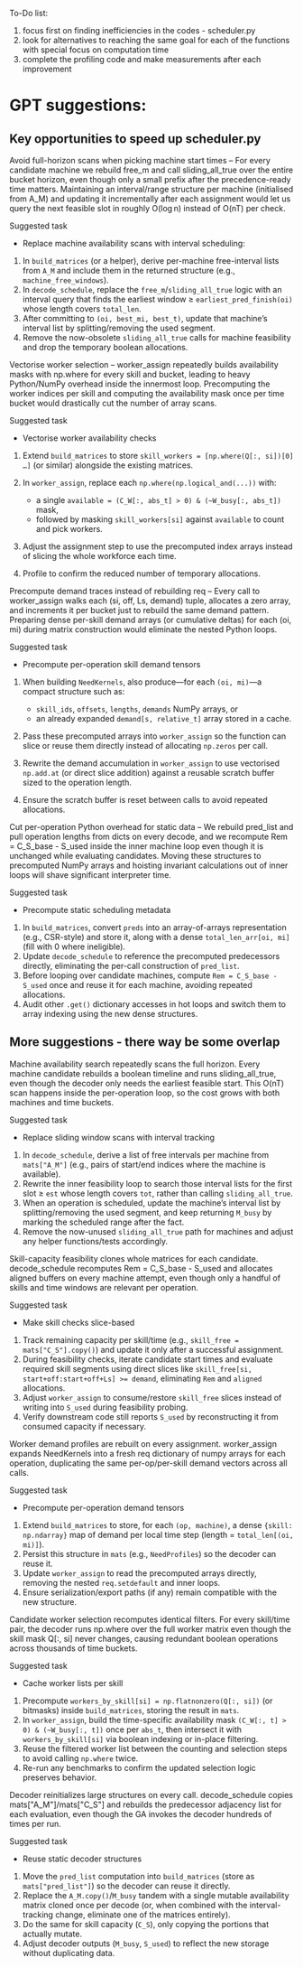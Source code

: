 To-Do list:
1. focus first on finding inefficiencies in the codes - scheduler.py
2. look for alternatives to reaching the same goal for each of the functions with special focus on computation time
3. complete the profiling code and make measurements after each improvement

# GPT suggestions:
## Key opportunities to speed up scheduler.py
Avoid full-horizon scans when picking machine start times – For every candidate machine we rebuild free_m and call sliding_all_true over the entire bucket horizon, even though only a small prefix after the precedence-ready time matters. Maintaining an interval/range structure per machine (initialised from A_M) and updating it incrementally after each assignment would let us query the next feasible slot in roughly O(log n) instead of O(nT) per check.

Suggested task
* Replace machine availability scans with interval scheduling:
1. In `build_matrices` (or a helper), derive per-machine free-interval lists from `A_M` and include them in the returned structure (e.g., `machine_free_windows`).
2. In `decode_schedule`, replace the `free_m`/`sliding_all_true` logic with an interval query that finds the earliest window ≥ `earliest_pred_finish(oi)` whose length covers `total_len`.
3. After committing to `(oi, best_mi, best_t)`, update that machine’s interval list by splitting/removing the used segment.
4. Remove the now-obsolete `sliding_all_true` calls for machine feasibility and drop the temporary boolean allocations.

Vectorise worker selection – worker_assign repeatedly builds availability masks with np.where for every skill and bucket, leading to heavy Python/NumPy overhead inside the innermost loop. Precomputing the worker indices per skill and computing the availability mask once per time bucket would drastically cut the number of array scans.

Suggested task
* Vectorise worker availability checks
1. Extend `build_matrices` to store `skill_workers = [np.where(Q[:, si])[0] …]` (or similar) alongside the existing matrices.
2. In `worker_assign`, replace each `np.where(np.logical_and(...))` with:

   * a single `available = (C_W[:, abs_t] > 0) & (~W_busy[:, abs_t])` mask,
   * followed by masking `skill_workers[si]` against `available` to count and pick workers.
3. Adjust the assignment step to use the precomputed index arrays instead of slicing the whole workforce each time.
4. Profile to confirm the reduced number of temporary allocations.

Precompute demand traces instead of rebuilding req – Every call to worker_assign walks each (si, off, Ls, demand) tuple, allocates a zero array, and increments it per bucket just to rebuild the same demand pattern. Preparing dense per-skill demand arrays (or cumulative deltas) for each (oi, mi) during matrix construction would eliminate the nested Python loops.

Suggested task
* Precompute per-operation skill demand tensors
1. When building `NeedKernels`, also produce—for each `(oi, mi)`—a compact structure such as:

   * `skill_ids`, `offsets`, `lengths`, `demands` NumPy arrays, or
   * an already expanded `demand[s, relative_t]` array stored in a cache.
2. Pass these precomputed arrays into `worker_assign` so the function can slice or reuse them directly instead of allocating `np.zeros` per call.
3. Rewrite the demand accumulation in `worker_assign` to use vectorised `np.add.at` (or direct slice addition) against a reusable scratch buffer sized to the operation length.
4. Ensure the scratch buffer is reset between calls to avoid repeated allocations.

Cut per-operation Python overhead for static data – We rebuild pred_list and pull operation lengths from dicts on every decode, and we recompute Rem = C_S_base - S_used inside the inner machine loop even though it is unchanged while evaluating candidates. Moving these structures to precomputed NumPy arrays and hoisting invariant calculations out of inner loops will shave significant interpreter time.

Suggested task
* Precompute static scheduling metadata
1. In `build_matrices`, convert `preds` into an array-of-arrays representation (e.g., CSR-style) and store it, along with a dense `total_len_arr[oi, mi]` (fill with 0 where ineligible).
2. Update `decode_schedule` to reference the precomputed predecessors directly, eliminating the per-call construction of `pred_list`.
3. Before looping over candidate machines, compute `Rem = C_S_base - S_used` once and reuse it for each machine, avoiding repeated allocations.
4. Audit other `.get()` dictionary accesses in hot loops and switch them to array indexing using the new dense structures.



## More suggestions - there way be some overlap
Machine availability search repeatedly scans the full horizon.
Every machine candidate rebuilds a boolean timeline and runs sliding_all_true, even though the decoder only needs the earliest feasible start. This O(nT) scan happens inside the per-operation loop, so the cost grows with both machines and time buckets.

Suggested task
* Replace sliding window scans with interval tracking
1. In `decode_schedule`, derive a list of free intervals per machine from `mats["A_M"]` (e.g., pairs of start/end indices where the machine is available).
2. Rewrite the inner feasibility loop to search those interval lists for the first slot ≥ `est` whose length covers `tot`, rather than calling `sliding_all_true`.
3. When an operation is scheduled, update the machine’s interval list by splitting/removing the used segment, and keep returning `M_busy` by marking the scheduled range after the fact.
4. Remove the now-unused `sliding_all_true` path for machines and adjust any helper functions/tests accordingly.

Skill-capacity feasibility clones whole matrices for each candidate.
decode_schedule recomputes Rem = C_S_base - S_used and allocates aligned buffers on every machine attempt, even though only a handful of skills and time windows are relevant per operation.

Suggested task
* Make skill checks slice-based
1. Track remaining capacity per skill/time (e.g., `skill_free = mats["C_S"].copy()`) and update it only after a successful assignment.
2. During feasibility checks, iterate candidate start times and evaluate required skill segments using direct slices like `skill_free[si, start+off:start+off+Ls] >= demand`, eliminating `Rem` and `aligned` allocations.
3. Adjust `worker_assign` to consume/restore `skill_free` slices instead of writing into `S_used` during feasibility probing.
4. Verify downstream code still reports `S_used` by reconstructing it from consumed capacity if necessary.

Worker demand profiles are rebuilt on every assignment.
worker_assign expands NeedKernels into a fresh req dictionary of numpy arrays for each operation, duplicating the same per-op/per-skill demand vectors across all calls.

Suggested task
* Precompute per-operation demand tensors
1. Extend `build_matrices` to store, for each `(op, machine)`, a dense `{skill: np.ndarray}` map of demand per local time step (length = `total_len[(oi, mi)]`).
2. Persist this structure in `mats` (e.g., `NeedProfiles`) so the decoder can reuse it.
3. Update `worker_assign` to read the precomputed arrays directly, removing the nested `req.setdefault` and inner loops.
4. Ensure serialization/export paths (if any) remain compatible with the new structure.

Candidate worker selection recomputes identical filters.
For every skill/time pair, the decoder runs np.where over the full worker matrix even though the skill mask Q[:, si] never changes, causing redundant boolean operations across thousands of time buckets.

Suggested task
* Cache worker lists per skill
1. Precompute `workers_by_skill[si] = np.flatnonzero(Q[:, si])` (or bitmasks) inside `build_matrices`, storing the result in `mats`.
2. In `worker_assign`, build the time-specific availability mask `(C_W[:, t] > 0) & (~W_busy[:, t])` once per `abs_t`, then intersect it with `workers_by_skill[si]` via boolean indexing or in-place filtering.
3. Reuse the filtered worker list between the counting and selection steps to avoid calling `np.where` twice.
4. Re-run any benchmarks to confirm the updated selection logic preserves behavior.

Decoder reinitializes large structures on every call.
decode_schedule copies mats["A_M"]/mats["C_S"] and rebuilds the predecessor adjacency list for each evaluation, even though the GA invokes the decoder hundreds of times per run.

Suggested task
* Reuse static decoder structures
1. Move the `pred_list` computation into `build_matrices` (store as `mats["pred_list"]`) so the decoder can reuse it directly.
2. Replace the `A_M.copy()`/`M_busy` tandem with a single mutable availability matrix cloned once per decode (or, when combined with the interval-tracking change, eliminate one of the matrices entirely).
3. Do the same for skill capacity (`C_S`), only copying the portions that actually mutate.
4. Adjust decoder outputs (`M_busy`, `S_used`) to reflect the new storage without duplicating data.
